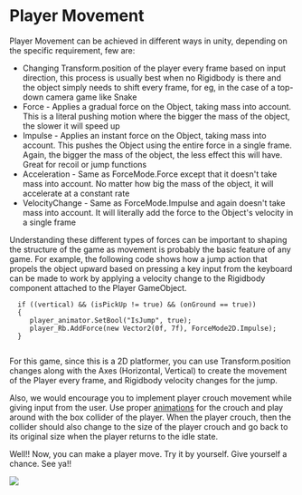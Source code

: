 # Player Movement

Player Movement can be achieved in different ways in unity, depending on the specific requirement, few are:

* Changing Transform.position of the player every frame based on input direction, this process is usually best when no Rigidbody is there and the object simply needs to shift every frame, for eg, in the case of a top-down camera game like Snake
* Force - Applies a gradual force on the Object, taking mass into account. This is a literal pushing motion where the bigger the mass of the object, the slower it will speed up
* Impulse - Applies an instant force on the Object, taking mass into account. This pushes the Object using the entire force in a single frame. Again, the bigger the mass of the object, the less effect this will have. Great for recoil or jump functions
* Acceleration - Same as ForceMode.Force except that it doesn't take mass into account. No matter how big the mass of the object, it will accelerate at a constant rate
* VelocityChange - Same as ForceMode.Impulse and again doesn't take mass into account. It will literally add the force to the Object's velocity in a single frame

Understanding these different types of forces can be important to shaping the structure of the game as movement is probably the basic feature of any game. For example, the following code shows how a jump action that propels the object upward based on pressing a key input from the keyboard can be made to work by applying a velocity change to the Rigidbody component attached to the Player GameObject.

```
  if ((vertical) && (isPickUp != true) && (onGround == true))
  {
     player_animator.SetBool("IsJump", true);
     player_Rb.AddForce(new Vector2(0f, 7f), ForceMode2D.Impulse);
  }
  
```
For this game, since this is a 2D platformer, you can use Transform.position changes along with the Axes (Horizontal, Vertical) to create the movement of the Player every frame, and Rigidbody velocity changes for the jump.

Also, we would encourage you to implement player crouch movement while giving input from the user. Use proper [animations](https://github.com/outscal/Unity2D-Animation) for the crouch and play around with the box collider of the player. When the player crouch, then the collider should also change to the size of the player crouch and go back to its original size when the player returns to the idle state.

Well!! Now, you can make a player move. Try it by yourself. Give yourself a chance. See ya!!

![](https://media.giphy.com/media/1gUWdf8Z8HCxpM8cUR/giphy.gif)
